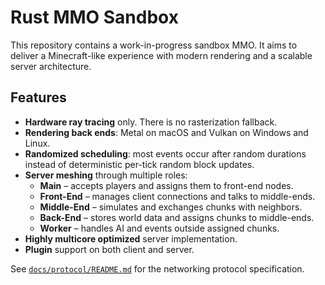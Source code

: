 # Rust MMO Sandbox

This repository contains a work-in-progress sandbox MMO.
It aims to deliver a Minecraft-like experience with modern rendering and a
scalable server architecture.

## Features

- **Hardware ray tracing** only. There is no rasterization fallback.
- **Rendering back ends**: Metal on macOS and Vulkan on Windows and Linux.
- **Randomized scheduling**: most events occur after random durations instead of
  deterministic per-tick random block updates.
- **Server meshing** through multiple roles:
  - **Main** – accepts players and assigns them to front-end nodes.
  - **Front-End** – manages client connections and talks to middle-ends.
  - **Middle-End** – simulates and exchanges chunks with neighbors.
  - **Back-End** – stores world data and assigns chunks to middle-ends.
  - **Worker** – handles AI and events outside assigned chunks.
- **Highly multicore optimized** server implementation.
- **Plugin** support on both client and server.

See [`docs/protocol/README.md`](docs/protocol/README.md) for the networking
protocol specification.
